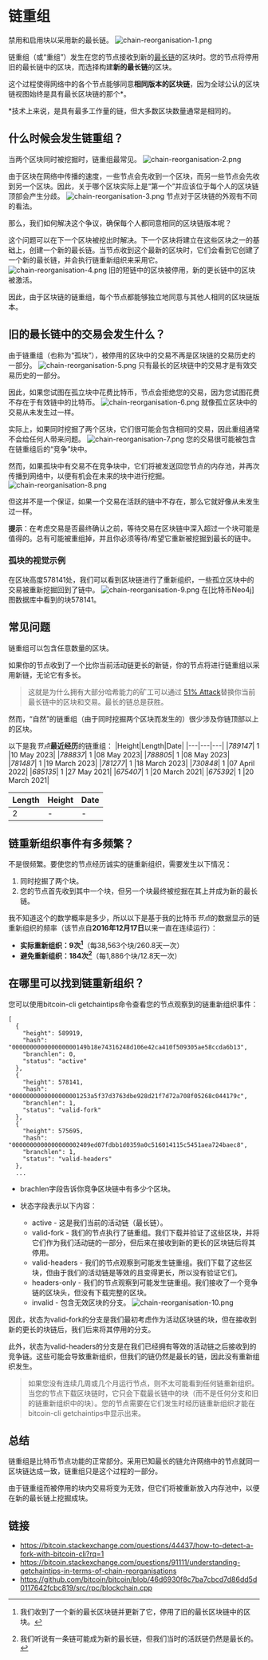 # 链重组
禁用和启用块以采用新的最长链。
![chain-reorganisation-1.png](img/chain-reorganisation-1%20(1).png)

链重组（或“重组”）发生在您的节点接收到新的[最长链](../longest-chain/longest-chain.md)的区块时。您的节点将停用旧的最长链中的区块，而选择构建**新的最长链**的区块。

这个过程使得网络中的各个节点能够同意**相同版本的区块链**，因为全球公认的区块链视图始终是具有最长区块链的那个*。

*技术上来说，是具有最多工作量的链，但大多数区块数量通常是相同的。

## 什么时候会发生链重组？

当两个区块同时被挖掘时，链重组最常见。
![chain-reorganisation-2.png](img/chain-reorganisation-2%20(1).png)

由于区块在网络中传播的速度，一些节点会先收到一个区块，而另一些节点会先收到另一个区块。因此，关于哪个区块实际上是“第一个”并应该位于每个人的区块链顶部会产生分歧。
![chain-reorganisation-3.png](img/chain-reorganisation-3%20(1).png)
节点对于区块链的外观有不同的看法。

那么，我们如何解决这个争议，确保每个人都同意相同的区块链版本呢？

这个问题可以在下一个区块被挖出时解决。下一个区块将建立在这些区块之一的基础上，创建一个新的最长链。当节点收到这个最新的区块时，它们会看到它创建了一个新的最长链，并会执行链重新组织来采用它。
![chain-reorganisation-4.png](img/chain-reorganisation-4%20(1).png)
旧的短链中的区块被停用，新的更长链中的区块被激活。

因此，由于区块链的链重组，每个节点都能够独立地同意与其他人相同的区块链版本。

## 旧的最长链中的交易会发生什么？

由于链重组（也称为“孤块”），被停用的区块中的交易不再是区块链的交易历史的一部分。
![chain-reorganisation-5.png](img/chain-reorganisation-5%20(1).png)
只有最长的区块链中的交易才是有效交易历史的一部分。

因此，如果您试图在孤立块中花费比特币，节点会拒绝您的交易，因为您试图花费不存在于有效链中的比特币。
![chain-reorganisation-6.png](img/chain-reorganisation-6%20(1).png)
就像孤立区块中的交易从未发生过一样。

实际上，如果同时挖掘了两个区块，它们很可能会包含相同的交易，因此重组通常不会给任何人带来问题。
![chain-reorganisation-7.png](img/chain-reorganisation-7%20(1).png)
您的交易很可能被包含在链重组后的“竞争”块中。

然而，如果孤块中有交易不在竞争块中，它们将被发送回您节点的内存池，并再次传播到网络中，以便有机会在未来的块中进行挖掘。
![chain-reorganisation-8.png](img/chain-reorganisation-8%20(1).png)

但这并不是一个保证，如果一个交易在活跃的链中不存在，那么它就好像从未发生过一样。

**提示**：在考虑交易是否最终确认之前，等待交易在区块链中深入超过一个块可能是值得的。总有可能被重组掉，并且你必须等待/希望它重新被挖掘到最长的链中。

### 孤块的视觉示例
在区块高度578141处，我们可以看到区块链进行了重新组织，一些孤立区块中的交易被重新挖掘回到了链中。
![chain-reorganisation-9.png](img/chain-reorganisation-9.png)
在[比特币Neo4j]图数据库中看到的块578141。

## 常见问题
链重组可以包含任意数量的区块。

如果你的节点收到了一个比你当前活动链更长的新链，你的节点将进行链重组以采用新链，无论它有多长。

>这就是为什么拥有大部分哈希能力的矿工可以通过 [51% Attack](../51-attack/51-attack.md)替换你当前最长链中的区块和交易。最长的链总是获胜。

然而，“自然”的链重组（由于同时挖掘两个区块而发生的）很少涉及你链顶部以上的区块。

以下是我*节点***最近经历**的链重组：
|Height|Length|Date|
|---|---|---|
|*789147*|	1	|10 May 2023|
|*788837*|	1	|08 May 2023|
|*788805*|	1	|08 May 2023|
|*781487*|	1	|19 March 2023|
|*781277*|	1	|18 March 2023|
|*730848*|  1	|07 April 2022|
|*685135*|	1	|27 May 2021|
|*675407*|	1	|20 March 2021|
|*675392*|	1	|20 March 2021|

|Length	|Height	|Date|
|---|---|---|
|2| -|-|

## 链重新组织事件有多频繁？

不是很频繁。要使您的节点经历诚实的链重新组织，需要发生以下情况：

1. 同时挖掘了两个块。
2. 您的节点首先收到其中一个块，但另一个块最终被挖掘在其上并成为新的最长链。

我不知道这个的数学概率是多少，所以以下是基于我的比特币*节点*的数据显示的链重新组织的频率（该节点自**2016年12月17日**以来一直在连续运行）：

* **实际重新组织：9次[^1]**（每38,563个块/260.8天一次）
* **避免重新组织：184次[^2]**（每1,886个块/12.8天一次）
  
## 在哪里可以找到链重新组织？
您可以使用bitcoin-cli getchaintips命令查看您的节点观察到的链重新组织事件：
```
[
  {
    "height": 589919,
    "hash": "000000000000000000149b18e74316248d106e42ca410f509305ae58ccda6b13",
    "branchlen": 0,
    "status": "active"
  },
  {
    "height": 578141,
    "hash": "0000000000000000001253a5f37d3763dbe928d21f7d72a708f05268c044179c",
    "branchlen": 1,
    "status": "valid-fork"
  },
  {
    "height": 575695,
    "hash": "0000000000000000002409ed07fdbb1d0359a0c516014115c5451aea724baec8",
    "branchlen": 1,
    "status": "valid-headers"
  },
  ...
```

* brachlen字段告诉你竞争区块链中有多少个区块。

* 状态字段表示以下内容：
    * active - 这是我们当前的活动链（最长链）。
    * valid-fork - 我们的节点执行了链重组。我们下载并验证了这些区块，并将它们作为我们活动链的一部分，但后来在接收到新的更长的区块链后将其停用。
    * valid-headers - 我们的节点观察到可能发生链重组。我们下载了这些区块，但由于我们的活动链是等效的且变得更长，所以没有验证它们。
    *   headers-only - 我们的节点观察到可能发生链重组。我们接收了一个竞争链的区块头，但没有下载完整的区块。
    * invalid - 包含无效区块的分支。
![chain-reorganisation-10.png](img/chain-reorganisation-10%20(1).png)

因此，状态为valid-fork的分支是我们最初考虑作为活动区块链的块，但在接收到新的更长的块链后，我们后来将其停用的分支。

此外，状态为valid-headers的分支是在我们已经拥有等效的活动链之后接收到的竞争链。这些可能会导致重新组织，但我们的链仍然是最长的链，因此没有重新组织发生。

>如果您没有连续几周或几个月运行节点，则不太可能看到任何链重新组织。当您的节点下载区块链时，它只会下载最长链中的块（而不是任何分支和旧的链重新组织中的块）。您的节点需要在它们发生时经历链重新组织才能在bitcoin-cli getchaintips中显示出来。

## 总结
链重组是比特币节点功能的正常部分。采用已知最长的链允许网络中的节点就同一区块链达成一致，链重组只是这个过程的一部分。

由于链重组而被停用的块内交易将变为无效，但它们将被重新放入内存池中，以便在新的最长链上挖掘成块。

## 链接
*  https://bitcoin.stackexchange.com/questions/44437/how-to-detect-a-fork-with-bitcoin-cli?rq=1
*  https://bitcoin.stackexchange.com/questions/91111/understanding-getchaintips-in-terms-of-chain-reorganisations
*  https://github.com/bitcoin/bitcoin/blob/46d6930f8c7ba7cbcd7d86dd5d0117642fcbc819/src/rpc/blockchain.cpp


[^1]:我们收到了一个新的最长区块链并更新了它，停用了旧的最长区块链中的区块。
[^2]:我们听说有一条链可能成为新的最长链，但我们当时的活跃链仍然是最长的。